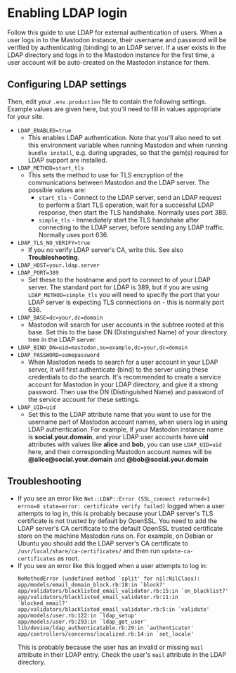 # Enabling LDAP login

Follow this guide to use LDAP for external authentication of users. When a user logs in to the Mastodon instance, their username and password will be verified by authenticating (binding) to an LDAP server. If a user exists in the LDAP directory and logs in to the Mastodon instance for the first time, a user account will be auto-created on the Mastodon instance for them.

## Configuring LDAP settings

Then, edit your `.env.production` file to contain the following settings. Example values are given here, but you'll need to fill in values appropriate for your site.

* `LDAP_ENABLED=true`
  * This enables LDAP authentication. Note that you'll also need to set this environment variable when running Mastodon and when running `bundle install`, e.g. during upgrades, so that the gem(s) required for LDAP support are installed.
* `LDAP_METHOD=start_tls`
  * This sets the method to use for TLS encryption of the communications between Mastodon and the LDAP server. The possible values are:
    * `start_tls` - Connect to the LDAP server, send an LDAP request to perform a Start TLS operation, wait for a successful LDAP response, then start the TLS handshake. Normally uses port 389.
    * `simple_tls` - Immediately start the TLS handshake after connecting to the LDAP server, before sending any LDAP traffic. Normally uses port 636.
* `LDAP_TLS_NO_VERIFY=true`
  * If you no verify LDAP server's CA, write this. See also **Troubleshooting**.
* `LDAP_HOST=your.ldap.server`
* `LDAP_PORT=389`
  * Set these to the hostname and port to connect to of your LDAP server. The standard port for LDAP is 389, but if you are using `LDAP_METHOD=simple_tls` you will need to specify the port that your LDAP server is expecting TLS connections on - this is normally port 636.
* `LDAP_BASE=dc=your,dc=domain`
  * Mastodon will search for user accounts in the subtree rooted at this base. Set this to the base DN (Distinguished Name) of your directory tree in the LDAP server.
* `LDAP_BIND_DN=uid=mastodon,ou=example,dc=your,dc=domain`
* `LDAP_PASSWORD=somepassword`
  * When Mastodon needs to search for a user account in your LDAP server, it will first authenticate (bind) to the server using these credentials to do the search. It's recommended to create a service account for Mastodon in your LDAP directory, and give it a strong password. Then use the DN (Distinguished Name) and password of the service account for these settings.
* `LDAP_UID=uid`
  * Set this to the LDAP attribute name that you want to use for the username part of Mastodon account names, when users log in using LDAP authentication. For example, if your Mastodon instance name is **social.your.domain**, and your LDAP user accounts have **uid** attributes with values like **alice** and **bob**, you can use `LDAP_UID=uid` here, and their corresponding Mastodon account names will be **\@alice\@social.your.domain** and **\@bob\@social.your.domain**

## Troubleshooting

* If you see an error like `Net::LDAP::Error (SSL_connect returned=1 errno=0 state=error: certificate verify failed)` logged when a user attempts to log in, this is probably because your LDAP server's TLS certificate is not trusted by default by OpenSSL. You need to add the LDAP server's CA certificate to the default OpenSSL trusted certificate store on the machine Mastodon runs on. For example, on Debian or Ubuntu you should add the LDAP server's CA certificate to `/usr/local/share/ca-certificates/` and then run `update-ca-certificates` as root.
* If you see an error like this logged when a user attempts to log in:
    ```
    NoMethodError (undefined method `split' for nil:NilClass):
    app/models/email_domain_block.rb:18:in `block?'
    app/validators/blacklisted_email_validator.rb:15:in `on_blacklist?'
    app/validators/blacklisted_email_validator.rb:11:in `blocked_email?'
    app/validators/blacklisted_email_validator.rb:5:in `validate'
    app/models/user.rb:122:in `ldap_setup'
    app/models/user.rb:293:in `ldap_get_user'
    lib/devise/ldap_authenticatable.rb:29:in `authenticate!'
    app/controllers/concerns/localized.rb:14:in `set_locale'
    ```
  This is probably because the user has an invalid or missing `mail` attribute in their LDAP entry. Check the user's `mail` attribute in the LDAP directory.
